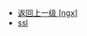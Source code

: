- [返回上一级 [ngx]](page/服务部署/Nginx/模板/nginx-1.24.0/Openresty/openresty-1.21.4.3-win64/lualib/ngx/)
- [ssl](page/服务部署/Nginx/模板/nginx-1.24.0/Openresty/openresty-1.21.4.3-win64/lualib/ngx/ssl/)
